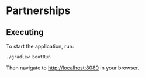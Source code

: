 # Partnerships

## Executing

To start the application, run:

```
./gradlew bootRun
```

Then navigate to [http://localhost:8080](http://localhost:8080) in your browser.

